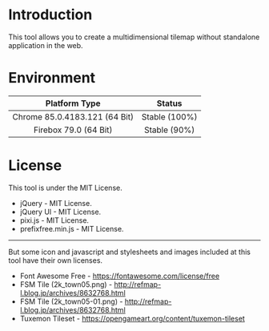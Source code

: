 # Introduction
This tool allows you to create a multidimensional tilemap without standalone application in the web.

# Environment

|Platform Type|Status|
|:--:|:--:|
|Chrome 85.0.4183.121 (64 Bit)|Stable (100%)|
|Firebox 79.0 (64 Bit)|Stable (90%)|


# License
This tool is under the MIT License.

- jQuery - MIT License.
- jQuery UI - MIT License.
- pixi.js - MIT License.
- prefixfree.min.js - MIT License.

---

But some icon and javascript and stylesheets and images included at this tool have their own licenses.

- Font Awesome Free - https://fontawesome.com/license/free
- FSM Tile (2k_town05.png) - http://refmap-l.blog.jp/archives/8632768.html
- FSM Tile (2k_town05-01.png) - http://refmap-l.blog.jp/archives/8632768.html
- Tuxemon Tileset - https://opengameart.org/content/tuxemon-tileset